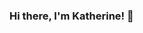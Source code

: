 ### Hi there, I'm Katherine! 👋

<!--
**katherine-taylor/katherine-taylor** is a ✨ _special_ ✨ repository because its `README.md` (this file) appears on your GitHub profile.

Here are some ideas to get you started:

- 🎓 I'm a recent graduate of the University of Virginia, with a double major in Systems Engineering and Statistics
- 📊 I currently work as a business analyst, but I'm looking at getting into more technical roles
- 🎶 In my spare time I enjoy playing my bassoon, listening to classical music, and reading
